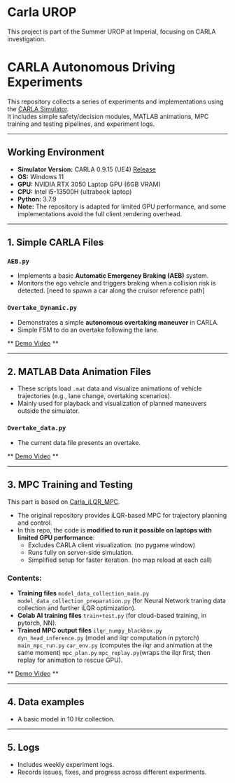 # Carla UROP
This project is part of the Summer UROP at Imperial, focusing on CARLA investigation.

# CARLA Autonomous Driving Experiments

This repository collects a series of experiments and implementations using the [CARLA Simulator](https://carla.org/).  
It includes simple safety/decision modules, MATLAB animations, MPC training and testing pipelines, and experiment logs.  

---

## Working Environment

- **Simulator Version:** CARLA 0.9.15 (UE4) [Release](https://github.com/carla-simulator/carla/releases)
- **OS:** Windows 11  
- **GPU:** NVIDIA RTX 3050 Laptop GPU (6GB VRAM)  
- **CPU:** Intel i5-13500H (ultrabook laptop)  
- **Python:** 3.7.9   
- **Note:** The repository is adapted for limited GPU performance, and some implementations avoid the full client rendering overhead.  

---

## 1. Simple CARLA Files

### `AEB.py`  
- Implements a basic **Automatic Emergency Braking (AEB)** system.  
- Monitors the ego vehicle and triggers braking when a collision risk is detected. [need to spawn a car along the cruisor reference path]

### `Overtake_Dynamic.py`  
- Demonstrates a simple **autonomous overtaking maneuver** in CARLA.  
- Simple FSM to do an overtake following the lane.  

** [Demo Video](videos/MPC.mp4) **

---

## 2. MATLAB Data Animation Files

- These scripts load `.mat` data and visualize animations of vehicle trajectories (e.g., lane change, overtaking scenarios).  
- Mainly used for playback and visualization of planned maneuvers outside the simulator. 

### `Overtake_data.py`  
- The current data file presents an overtake.

** [Demo Video](videos/MPC.mp4) **

---

## 3. MPC Training and Testing

This part is based on [Carla_iLQR_MPC](https://github.com/YukunXia/Carla_iLQR_MPC).  
- The original repository provides iLQR-based MPC for trajectory planning and control.  
- In this repo, the code is **modified to run it possible on laptops with limited GPU performance**:  
  - Excludes CARLA client visualization. (no pygame window)
  - Runs fully on server-side simulation.  
  - Simplified setup for faster iteration. (no map reload at each call)

### Contents:  
- **Training files** 
`model_data_collection_main.py` `model_data_collection_preparation.py` (for Neural Network traning data collection and further iLQR optimization).  
- **Colab AI training files** 
`train+test.py` (for cloud-based training, in pytorch, NN).  
- **Trained MPC output files** 
`ilqr_numpy_blackbox.py` `dyn_head_inference.py` (model and ilqr computation in pytorch) 
`main_mpc_run.py` `car_env.py` (computes the ilqr and animation at the same moment) 
`mpc_plan.py` `mpc_replay.py`(wraps the ilqr first, then replay for animation to rescue GPU).  

** [Demo Video](videos/MPC.mp4) **

---

## 4. Data examples
- A basic model in 10 Hz collection.

---

## 5. Logs

- Includes weekly experiment logs.
- Records issues, fixes, and progress across different experiments.  



